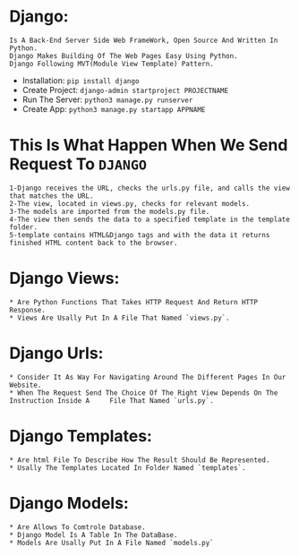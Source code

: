 # Django:
    Is A Back-End Server Side Web FrameWork, Open Source And Written In Python.
    Django Makes Building Of The Web Pages Easy Using Python.
    Django Following MVT(Module View Template) Pattern.

- Installation: `pip install django`
- Create Project: `django-admin startproject PROJECTNAME`
- Run The Server: `python3 manage.py runserver`
- Create App: `python3 manage.py startapp APPNAME`

# This Is What Happen When We Send Request To `DJANGO`
    1-Django receives the URL, checks the urls.py file, and calls the view that matches the URL.
    2-The view, located in views.py, checks for relevant models.
    3-The models are imported from the models.py file.
    4-The view then sends the data to a specified template in the template folder.
    5-template contains HTML&Django tags and with the data it returns finished HTML content back to the browser.

# Django Views:
    * Are Python Functions That Takes HTTP Request And Return HTTP Response.
    * Views Are Usally Put In A File That Named `views.py`.
# Django Urls:
    * Consider It As Way For Navigating Around The Different Pages In Our Website.
    * When The Request Send The Choice Of The Right View Depends On The Instruction Inside A     File That Named `urls.py`.
# Django Templates:
    * Are html File To Describe How The Result Should Be Represented.
    * Usally The Templates Located In Folder Named `templates`.
# Django Models:
    * Are Allows To Comtrole Database.
    * Django Model Is A Table In The DataBase.
    * Models Are Usally Put In A File Named `models.py`


